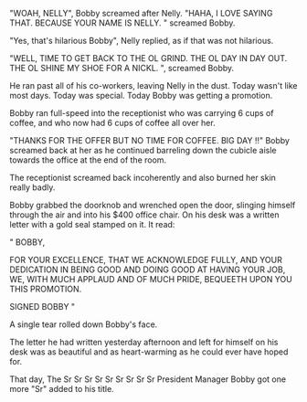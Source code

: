 
"WOAH, NELLY", Bobby screamed after Nelly. "HAHA, I LOVE SAYING THAT. BECAUSE YOUR NAME IS NELLY. " screamed Bobby.

"Yes, that's hilarious Bobby", Nelly replied, as if that was not hilarious.

"WELL, TIME TO GET BACK TO THE OL GRIND. THE OL DAY IN DAY OUT. THE OL SHINE MY SHOE FOR A NICKL. ", screamed Bobby.

He ran past all of his co-workers, leaving Nelly in the dust. Today wasn't like most days. Today was special. Today Bobby was getting a promotion.

Bobby ran full-speed into the receptionist who was carrying 6 cups of coffee, and who now had 6 cups of coffee all over her.

"THANKS FOR THE OFFER BUT NO TIME FOR COFFEE. BIG DAY !!" Bobby screamed back at her as he continued barreling down the cubicle aisle towards the office at the end of the room.

The receptionist screamed back incoherently and also burned her skin really badly.

Bobby grabbed the doorknob and wrenched open the door, slinging himself through the air and into his $400 office chair. On his desk was a written letter with a gold seal stamped on it. It read:

"
BOBBY,

FOR YOUR EXCELLENCE, THAT WE ACKNOWLEDGE FULLY, AND YOUR DEDICATION IN BEING GOOD AND DOING GOOD AT HAVING YOUR JOB, WE, WITH MUCH APPLAUD AND OF MUCH PRIDE, BEQUEETH UPON YOU THIS PROMOTION.

SIGNED BOBBY
"

A single tear rolled down Bobby's face.

The letter he had written yesterday afternoon and left for himself on his desk was as beautiful and as heart-warming as he could ever have hoped for.

That day, The Sr Sr Sr Sr Sr Sr Sr Sr Sr President Manager Bobby got one more "Sr" added to his title.
